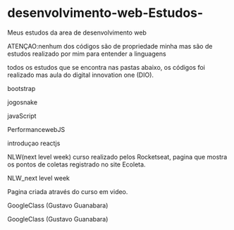 # desenvolvimento-web-Estudos-

Meus estudos da area de desenvolvimento web

ATENÇAO:nenhum dos códigos são  de propriedade minha mas são de estudos realizado por mim para entender a linguagens

todos os estudos que se encontra nas pastas abaixo, os códigos foi realizado mas aula do digital innovation one (DIO).



bootstrap 

jogosnake 

javaScript 

PerformancewebJS 

introduçao reactjs


NLW(next level week) curso realizado pelos Rocketseat, pagina que mostra os pontos de coletas registrado no site Ecoleta.



NLW_next level week



Pagina criada através do curso em video.

GoogleClass (Gustavo Guanabara)



GoogleClass (Gustavo Guanabara)

